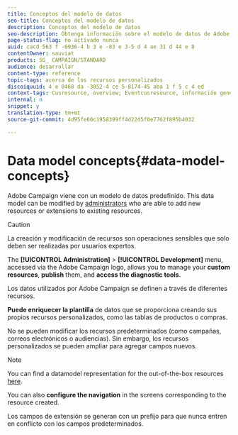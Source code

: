 ```yaml
---
title: Conceptos del modelo de datos
seo-title: Conceptos del modelo de datos
description: Conceptos del modelo de datos
seo-description: Obtenga información sobre el modelo de datos de Adobe Campaign y cómo modificarlo.
page-status-flag: no activado nunca
uuid: cacd 563 f -6936-4 b 3 e -83 e 3-5 d 4 ae 31 d 44 e 8
contentOwner: sauviat
products: SG_ CAMPAIGN/STANDARD
audience: desarrollar
content-type: reference
topic-tags: acerca de los recursos personalizados
discoiquuid: 4 e 0468 da -3052-4 ce 5-8174-45 aba 1 f 5 c 4 ed
context-tags: Cusresource, overview; Eventcusresource, información general
internal: n
snippet: y
translation-type: tm+mt
source-git-commit: 4d95fe00c1958399ff4d22d5f0e7762f895b4032

---
```



# Data model concepts{#data-model-concepts}

Adobe Campaign viene con un modelo de datos predefinido. This data model can be modified by [administrators](../../administration/using/users-management.md#functional-administrators) who are able to add new resources or extensions to existing resources.

>[!CAUTION]
>
>La creación y modificación de recursos son operaciones sensibles que solo deben ser realizadas por usuarios expertos.

The **[!UICONTROL Administration]** &gt; **[!UICONTROL Development]** menu, accessed via the Adobe Campaign logo, allows you to manage your **custom resources**, **publish** them, and **access the diagnostic tools**.

Los datos utilizados por Adobe Campaign se definen a través de diferentes recursos.

**Puede enriquecer la plantilla** de datos que se proporciona creando sus propios recursos personalizados, como las tablas de productos o compras.

No se pueden modificar los recursos predeterminados (como campañas, correos electrónicos o audiencias). Sin embargo, los recursos personalizados se pueden ampliar para agregar campos nuevos.

>[!NOTE]
>
>You can find a datamodel representation for the out-of-the-box resources [here](https://docs.campaign.adobe.com/doc/standard/en/datamodel/datamodel.html).

You can also **configure the navigation** in the screens corresponding to the resource created.

Los campos de extensión se generan con un prefijo para que nunca entren en conflicto con los campos predeterminados.
